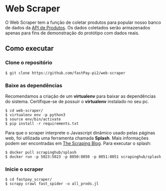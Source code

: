 # Web Scraper

O Web Scraper tem a função de coletar produtos para popular nosso banco de dados da [API de Produtos](https://github.com/fastPay-pi2/products-api). Os dados coletados serão armazenados apenas para fins de demonstração do protótipo com dados reais.


## Como executar

### Clone o repositório

```shell
$ git clone https://github.com/fastPay-pi2/web-scraper
```

### Baixe as dependências

Recomendamos a criação de um **virtualenv** para baixar as dependências do sistema. Certifique-se de possuir o **virtualenv** instalado no seu pc.

```shell
$ cd web-scraper/
$ virtualenv env -p python3
$ source env/bin/activate
$ pip install -r requirements.txt
```

Para que o scraper interprete o Javascript dinâmico usado pelas páginas web, foi utilizada uma ferramenta chamada **Splash**. Mais informações podem ser encontradas em [The Scraping Blog](https://blog.scrapinghub.com/2015/03/02/handling-javascript-in-scrapy-with-splash). Para executar o splash:

```shell
$ docker pull scrapinghub/splash
$ docker run -p 5023:5023 -p 8050:8050 -p 8051:8051 scrapinghub/splash
```

### Inicie o scraper

```shell
$ cd fastpay_scraper/
$ scrapy crawl fast_spider -o all_prods.jl
```

